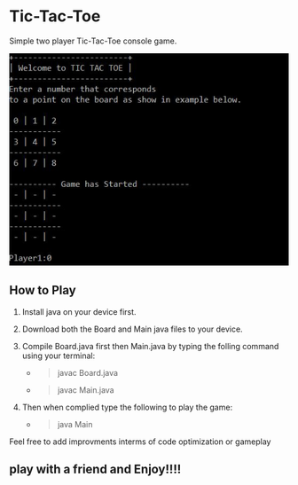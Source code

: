 # Tic-Tac-Toe
Simple two player Tic-Tac-Toe console game.


![alt text](https://raw.githubusercontent.com/Munanga/Tic-Tac-Toe/master/board.JPG) 

## How to Play
1. Install java on your device first. 
2. Download both the Board and Main java files to your device.
3. Compile Board.java first then Main.java by typing the folling command using your terminal:

   - > javac Board.java
   - > javac Main.java
4. Then  when complied type the following to play the game:
   
   - > java Main

Feel free to add improvments interms of code optimization or gameplay
## play with a friend and Enjoy!!!!
